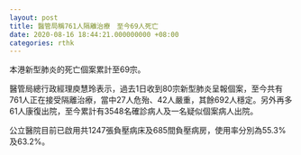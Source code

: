 ```yaml
---
layout: post
title: 醫管局稱761人隔離治療　至今69人死亡
date: 2020-08-16 18:44:21.000000000 +08:00
categories: rthk
---
```


本港新型肺炎的死亡個案累計至69宗。

醫管局總行政經理庾慧玲表示，過去1日收到80宗新型肺炎呈報個案，至今共有761人正在接受隔離治療，當中27人危殆、42人嚴重，其餘692人穩定。另外再多61人康復出院，至今累計有3548名確診病人及一名疑似個案病人出院。

公立醫院目前已啟用共1247張負壓病床及685間負壓病房，使用率分別為55.3%及63.2%。
